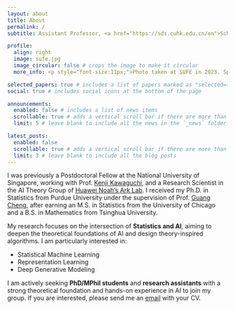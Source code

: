 ```yaml
---
layout: about
title: About
permalink: /
subtitle: Assistant Professor, <a href="https://sds.cuhk.edu.cn/en">School of Data Science</a>, The Chinese University of Hong Kong, Shenzhen.

profile:
  align: right
  image: sufe.jpg
  image_circular: false # crops the image to make it circular
  more_info: <p style="font-size:11px;">Photo taken at SUFE in 2023. Special thanks to Yixuan and Taiyun :)</p>

selected_papers: true # includes a list of papers marked as "selected={true}"
social: true # includes social icons at the bottom of the page

announcements:
  enabled: false # includes a list of news items
  scrollable: true # adds a vertical scroll bar if there are more than 3 news items
  limit: 5 # leave blank to include all the news in the `_news` folder

latest_posts:
  enabled: false
  scrollable: true # adds a vertical scroll bar if there are more than 3 new posts items
  limit: 3 # leave blank to include all the blog posts
---
```



I was previously a Postdoctoral Fellow at the National University of Singapore, working with Prof. [Kenji Kawaguchi](https://ml.comp.nus.edu.sg/), and a Research Scientist in the AI Theory Group of [Huawei Noah’s Ark Lab](http://dev3.noahlab.com.hk/).
I received my Ph.D. in Statistics from Purdue University under the supervision of Prof. [Guang Cheng](http://www.stat.ucla.edu/~guangcheng/), after earning an M.S. in Statistics from the University of Chicago and a B.S. in Mathematics from Tsinghua University.

My research focuses on the intersection of <strong>Statistics and AI</strong>, aiming to deepen the theoretical foundations of AI and design theory-inspired algorithms.
I am particularly interested in:

<ul>
  <li>Statistical Machine Learning</li> 
  <li>Representation Learning</li>
  <li>Deep Generative Modeling</li>
</ul>

I am actively seeking <b>PhD/MPhil students</b> and <b>research assistants</b> with a strong theoretical foundation and hands-on experience in AI to join my group.
If you are interested, please send me an [email](mailto:hutianyang.up@outlook.com) with your CV.
